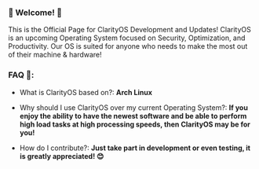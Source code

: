 ### 🦋 Welcome! 🦋
This is the Official Page for ClarityOS Development and Updates! ClarityOS is an upcoming Operating System focused on Security, Optimization, and Productivity. Our OS is suited for anyone who needs to make the most out of their machine & hardware!

### FAQ 🤔:
- What is ClarityOS based on?: **Arch Linux**

- Why should I use ClarityOS over my current Operating System?: **If you enjoy the ability to have the newest software and be able to perform high load tasks at high processing speeds, then ClarityOS may be for you!**

- How do I contribute?: **Just take part in development or even testing, it is greatly appreciated! 😊**
